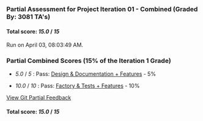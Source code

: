 ### Partial Assessment for Project Iteration 01 - Combined (Graded By: 3081 TA's)

#### Total score: _15.0_ / _15_

Run on April 03, 08:03:49 AM.


### Partial Combined Scores (15% of the Iteration 1 Grade)

+  _5.0_ / _5_ : Pass: [Design & Documentation + Features](Proj_01_DesignDoc_Assessment.md) - 5%



+  _10.0_ / _10_ : Pass: [Factory & Tests + Features](Proj_01_FactoryTests_Assessment.md) - 10%




[View Git Partial Feedback](Proj_01_GitPartial_Assessment.md)

#### Total score: _15.0_ / _15_

